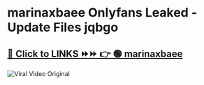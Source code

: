 
 # marinaxbaee Onlyfans Leaked - Update Files jqbgo

## <h2><a href="https://clipsfans.com/marinaxbaee&ref=git">🔗 Click to LINKS ⏩⏩ 👉 🟢 marinaxbaee </a></h2>

<a href="https://clipsfans.com/marinaxbaee&ref=git" rel="nofollow" data-target="animated-image.originalLink"><img src="https://i.ibb.co.com/xMMVF88/686577567.gif" alt="Viral Video Original" style="max-width: 100%; display: inline-block;" data-target="animated-image.originalImage"></a>

